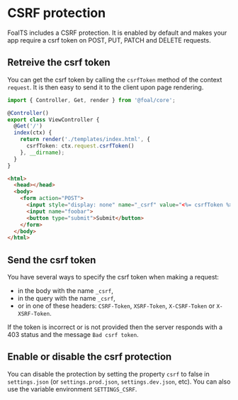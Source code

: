 # CSRF protection

FoalTS includes a CSRF protection. It is enabled by default and makes your app require a csrf token on POST, PUT, PATCH and DELETE requests.

## Retreive the csrf token

You can get the csrf token by calling the `csrfToken` method of the context `request`. It is then easy to send it to the client upon page rendering.

```typescript
import { Controller, Get, render } from '@foal/core';

@Controller()
export class ViewController {
  @Get('/')
  index(ctx) {
    return render('./templates/index.html', {
      csrfToken: ctx.request.csrfToken()
    }, __dirname);
  }
}
```

```html
<html>
  <head></head>
  <body>
    <form action="POST">
      <input style="display: none" name="_csrf" value="<%= csrfToken %>">
      <input name="foobar">
      <button type="submit">Submit</button>
    </form>
  </body>
</html>
```

## Send the csrf token

You have several ways to specify the csrf token when making a request:
- in the body with the name `_csrf`,
- in the query with the name `_csrf`,
- or in one of these headers: `CSRF-Token`, `XSRF-Token`, `X-CSRF-Token` or `X-XSRF-Token`.

If the token is incorrect or is not provided then the server responds with a 403 status and the message `Bad csrf token`.

## Enable or disable the csrf protection

You can disable the protection by setting the property `csrf` to false in `settings.json` (or `settings.prod.json`, `settings.dev.json`, etc). You can also use the variable environment `SETTINGS_CSRF`.
